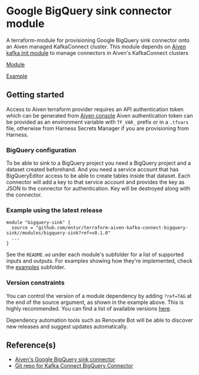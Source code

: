 # Google BigQuery sink connector module

A terraform-module for provisioning Google BigQuery sink connector onto an Aiven managed KafkaConnect cluster.
This module depends on [Aiven kafka init module](https://github.com/entur/terraform-aiven-kafka-connect-init) to manage
connectors in Aiven's KafkaConnect clusters

[Module](modules/bigquery-sink)

[Example](examples/minimal/main.tf)

## Getting started

Access to Aiven terraform provider requires an API authentication token which can be generated
from [Aiven console](https://console.gcp.aiven.io/profile/auth)
Aiven authentication token can be provided as an environment variable with `TF_VAR_` prefix or in a `.tfvars` file,
otherwise from Harness Secrets Manager if you are provisioning from Harness.

### BigQuery configuration
To be able to sink to a BigQuery project you need a BigQuery project and a dataset created beforehand.
And you need a service account that has BigQueryEditor access to be able to create tables inside that dataset.
Each connector will add a key to that service account and provides the key as JSON to the connector for authentication.
Key will be destroyed along with the connector.

<!-- ci: x-release-please-start-version -->

### Example using the latest release

```
module "bigquery-sink" {
  source = "github.com/entur/terraform-aiven-kafka-connect-bigquery-sink//modules/bigquery-sink?ref=v0.1.0"
  ...
}
```

<!-- ci: x-release-please-end -->

See the `README.md` under each module's subfolder for a list of supported inputs and outputs. For examples showing how
they're implemented, check the [examples](examples) subfolder.

### Version constraints

You can control the version of a module dependency by adding `?ref=TAG` at the end of the source argument, as shown in
the example above. This is highly recommended. You can find a list of available
versions [here](https://github.com/entur/terraform-google-cloud-storage/releases).

Dependency automation tools such as Renovate Bot will be able to discover new releases and suggest updates
automatically.

## Reference(s)

- [Aiven's Google BigQuery sink connector](https://docs.aiven.io/docs/products/kafka/kafka-connect/howto/gcp-bigquery-sink)
- [Git repo for Kafka Connect BigQuery Connector](https://github.com/confluentinc/kafka-connect-bigquery)
